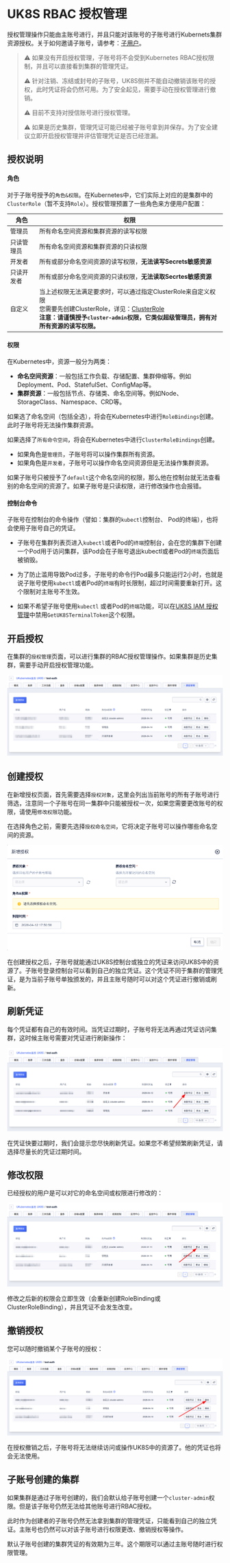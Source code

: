 # UK8S RBAC 授权管理

授权管理操作只能由主账号进行，并且只能对该账号的子账号进行Kubernets集群资源授权。关于如何邀请子账号，请参考：[子用户](https://docs.ucloud.cn/uproject/user)。

> ⚠️ 如果没有开启授权管理，子账号将不会受到Kubernetes RBAC授权限制，并且可以直接看到集群的管理凭证。
>
> ⚠️ 针对注销、冻结或封号的子账号，UK8S侧并不能自动撤销该账号的授权，此时凭证将会仍然可用。为了安全起见，需要手动在授权管理进行撤销。
>
> ⚠️ 目前不支持对授信账号进行授权管理。
>
> ⚠️ 如果是历史集群，管理凭证可能已经被子账号拿到并保存。为了安全建议立即开启授权管理并评估管理凭证是否已经泄漏。


## 授权说明

#### 角色

对于子账号授予的`角色&权限`。在Kubernetes中，它们实际上对应的是集群中的`ClusterRole`（暂不支持`Role`）。授权管理预置了一些角色来方便用户配置：

| 角色       | 权限                                                         |
| ---------- | ------------------------------------------------------------ |
| 管理员     | 所有命名空间资源和集群资源的读写权限                         |
| 只读管理员 | 所有命名空间资源和集群资源的只读权限                         |
| 开发者     | 所有或部分命名空间资源的读写权限，**无法读写Secrets敏感资源** |
| 只读开发者 | 所有或部分命名空间资源的只读权限，**无法读取Secrtes敏感资源** |
| 自定义     | 当上述权限无法满足要求时，可以通过指定ClusterRole来自定义权限<br />您需要先创建ClusterRole，详见：[ClusterRole](https://kubernetes.io/zh-cn/docs/reference/kubernetes-api/authorization-resources/cluster-role-v1/)<br />**注意：请谨慎授予`cluster-admin`权限，它类似超级管理员，拥有对所有资源的读写权限。** |

#### 权限

在Kubernetes中，资源一般分为两类：

- **命名空间资源**：一般包括工作负载、存储配置、集群伸缩等。例如Deployment、Pod、StatefulSet、ConfigMap等。
- **集群资源**：一般包括节点、存储类、命名空间等。例如Node、StorageClass、Namespace、CRD等。

如果选了命名空间（包括全选），将会在Kubernetes中进行`RoleBindings`创建。此时子账号将无法操作集群资源。

如果选择了`所有命令空间`，将会在Kubernetes中进行`ClusterRoleBindings`创建。

- 如果角色是`管理员`，子账号将可以操作集群所有资源。
- 如果角色是`开发者`，子账号可以操作命名空间资源但是无法操作集群资源。

如果子账号只被授予了`default`这个命名空间的权限，那么他在控制台就无法查看别的命名空间的资源了。如果子账号是只读权限，进行修改操作也会报错。

#### 控制台命令

子账号在控制台的命令操作（譬如：集群的`kubectl`控制台、 Pod的终端），也将会使用子账号自己的凭证。

* 子账号在集群列表页进入`kubectl`或者Pod的`终端`控制台，会在您的集群下创建一个Pod用于访问集群，该Pod会在子账号退出kubectl或者Pod的`终端`页面后被销毁。

* 为了防止滥用导致Pod过多，子账号的命令行Pod最多只能运行2小时，也就是说子账号使用`kubectl`或者Pod的`终端`有时长限制，超过时间需要重新打开。这个限制对主账号不生效。

* 如果不希望子账号使用`kubectl` 或者Pod的`终端`功能，可以在[UK8S IAM 授权管理](/uk8s/auth/IAM)中禁用`GetUK8STerminalToken`这个权限。

## 开启授权

在集群的`授权管理`页面，可以进行集群的RBAC授权管理操作。如果集群是历史集群，需要手动开启授权管理功能。

![auth](/images/auth/rbac_list.png)

## 创建授权

在新增授权页面，首先需要选择`授权对象`，这里会列出当前账号的所有子账号进行筛选，注意同一个子账号在同一集群中只能被授权一次，如果您需要更改账号的权限，请使用`修改权限`功能。

在选择角色之前，需要先选择`授权命名空间`，它将决定子账号可以操作哪些命名空间的资源。

![auth](/images/auth/rbac_create.png)

在创建授权之后，子账号就能通过UK8S控制台或独立的凭证来访问UK8S中的资源了。子账号登录控制台可以看到自己的独立凭证。这个凭证不同于集群的管理凭证，是为当前子账号单独颁发的，并且主账号随时可以对这个凭证进行撤销或刷新。

## 刷新凭证

每个凭证都有自己的有效时间。当凭证过期时，子账号将无法再通过凭证访问集群，这时候主账号需要对凭证进行刷新操作：

![auth](/images/auth/rbac_refresh.png)

在凭证快要过期时，我们会提示您尽快刷新凭证。如果您不希望频繁刷新凭证，请选择尽量长的凭证过期时间。

## 修改权限

已经授权的用户是可以对它的命名空间或权限进行修改的：

![auth](/images/auth/rbac_update.png)

修改之后新的权限会立即生效（会重新创建RoleBinding或ClusterRoleBinding），并且凭证不会发生改变。

## 撤销授权

您可以随时撤销某个子账号的授权：

![auth](/images/auth/rbac_delete.png)

在授权撤销之后，子账号将无法继续访问或操作UK8S中的资源了。他的凭证也将会无法使用。

## 子账号创建的集群

如果集群是通过子账号创建的，我们会默认给子账号创建一个`cluster-admin`权限。但是该子账号仍然无法给其他账号进行RBAC授权。

此时作为创建者的子账号仍然无法拿到集群的管理凭证，只能看到自己的独立凭证。主账号也仍然可以对该子账号进行权限更改、撤销授权等操作。

默认子账号创建的集群凭证的有效期为三年。这个期限可以通过主账号随时进行权限管理。
